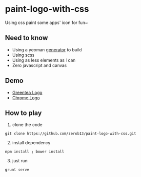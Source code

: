 # paint-logo-with-css
Using css paint some apps' icon for fun~

## Need to know
- Using a yeoman [generator](https://github.com/zerob13/generator-happy-mobile-webapp) to build
- Using scss
- Using as less elements as I can
- Zero javascript and canvas

## Demo
- [Greentea Logo](https://jsfiddle.net/zerob13/ufp1hkbv/3/)
- [Chrome Logo](http://jsfiddle.net/zerob13/t3juo3zf/)

## How to play

1. clone the code

```
git clone https://github.com/zerob13/paint-logo-with-css.git
```

2. install dependency

```
npm install ; bower install
```

3. just run

```
grunt serve
```
